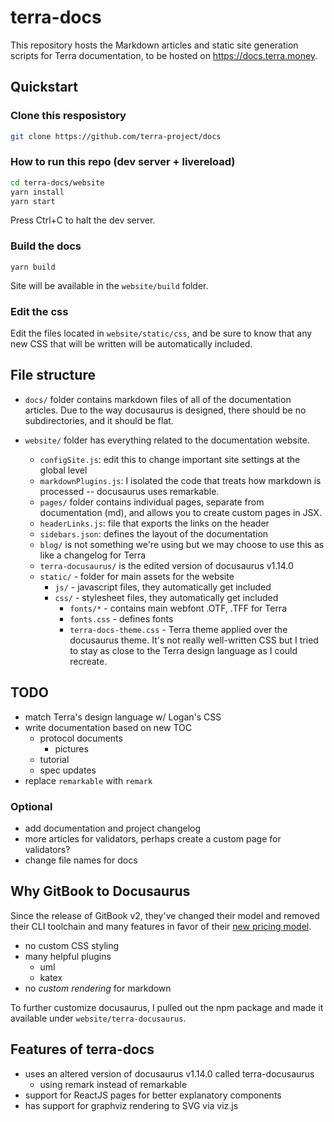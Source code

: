# terra-docs

This repository hosts the Markdown articles and static site generation scripts for Terra documentation, to be hosted on https://docs.terra.money.

## Quickstart

### Clone this resposistory

```bash
git clone https://github.com/terra-project/docs
```

### How to run this repo (dev server + livereload)

```bash
cd terra-docs/website
yarn install
yarn start
```

Press Ctrl+C to halt the dev server.

### Build the docs

```
yarn build
```

Site will be available in the `website/build` folder.

### Edit the css

Edit the files located in `website/static/css`, and be sure to know that any new CSS that will be written will be automatically included.

## File structure

- `docs/` folder contains markdown files of all of the documentation articles. Due to the way docusaurus is designed, there should be no subdirectories, and it should be flat.

- `website/` folder has everything related to the documentation website.
    - `configSite.js`: edit this to change important site settings at the global level
    - `markdownPlugins.js`: I isolated the code that treats how markdown is processed -- docusaurus uses remarkable.
    - `pages/` folder contains individual pages, separate from documentation (md), and allows you to create custom pages in JSX.
    - `headerLinks.js`: file that exports the links on the header
    - `sidebars.json`: defines the layout of the documentation
    - `blog/` is not something we're using but we may choose to use this as like a changelog for Terra
    - `terra-docusaurus/` is the edited version of docusaurus v1.14.0
    - `static/` - folder for main assets for the website
        - `js/` - javascript files, they automatically get included
        - `css/` - stylesheet files, they automatically get included
            - `fonts/*` - contains main webfont .OTF, .TFF for Terra
            - `fonts.css` - defines fonts
            - `terra-docs-theme.css` - Terra theme applied over the docusaurus theme. It's not really well-written CSS but I tried to stay as close to the Terra design language as I could recreate.

## TODO

- match Terra's design language w/ Logan's CSS
- write documentation based on new TOC
    - protocol documents
        - pictures
    - tutorial
    - spec updates
- replace `remarkable` with `remark`

### Optional

- add documentation and project changelog
- more articles for validators, perhaps create a custom page for validators?
- change file names for docs

## Why GitBook to Docusaurus

Since the release of GitBook v2, they've changed their model and removed their CLI toolchain and many features in favor of their [new pricing model](https://docs.gitbook.com/v2-changes/important-differences).

- no custom CSS styling
- many helpful plugins 
    - uml
    - katex
- no *custom rendering* for markdown

To further customize docusaurus, I pulled out the npm package and made it available under `website/terra-docusaurus`.

## Features of terra-docs

- uses an altered version of docusaurus v1.14.0 called terra-docusaurus
    - using remark instead of remarkable
- support for ReactJS pages for better explanatory components
- has support for graphviz rendering to SVG via viz.js
